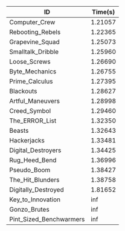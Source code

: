 |ID|Time(s)|
|-|-|
|Computer_Crew|1.21057|
|Rebooting_Rebels|1.22365|
|Grapevine_Squad|1.25073|
|Smalltalk_Dribble|1.25960|
|Loose_Screws|1.26690|
|Byte_Mechanics|1.26755|
|Prime_Calculus|1.27395|
|Blackouts|1.28627|
|Artful_Maneuvers|1.28998|
|Creed_Symbol|1.29460|
|The_ERROR_List|1.32350|
|Beasts|1.32643|
|Hackerjacks|1.33481|
|Digital_Destroyers|1.34425|
|Rug_Heed_Bend|1.36996|
|Pseudo_Boom|1.38427|
|The_Hit_Blunders|1.38758|
|Digitally_Destroyed|1.81652|
|Key_to_Innovation|inf|
|Gonzo_Brutes|inf|
|Pint_Sized_Benchwarmers|inf|
